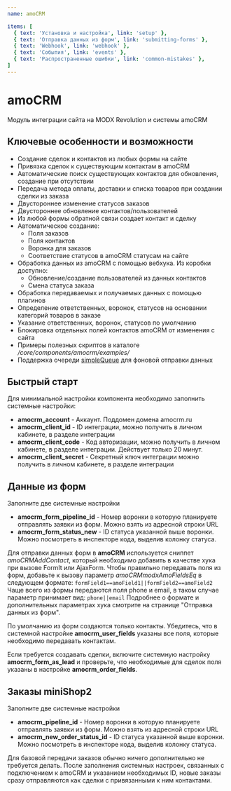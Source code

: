```yaml
---
name: amoCRM

items: [
  { text: 'Установка и настройка', link: 'setup' },
  { text: 'Отправка данных из форм', link: 'submitting-forms' },
  { text: 'Webhook', link: 'webhook' },
  { text: 'События', link: 'events' },
  { text: 'Распространенные ошибки', link: 'common-mistakes' },
]
---
```

# amoCRM

Модуль интеграции сайта на MODX Revolution и системы amoCRM

## Ключевые особенности и возможности

- Создание сделок и контактов из любых формы на сайте
- Привязка сделок к существующим контактам в amoCRM
- Автоматические поиск существующих контактов для обновления, создание при отсутствии
- Передача метода оплаты, доставки и списка товаров при создании сделки из заказа
- Двустороннее изменение статусов заказов
- Двустороннее обновление контактов/пользователей
- Из любой формы обратной связи создает контакт и сделку
- Автоматическое создание:
  - Поля заказов
  - Поля контактов
  - Воронка для заказов
  - Соответствие статусов в amoCRM статусам на сайте
- Обработка данных из amoCRM с помощью вебхука. Из коробки доступно:
  - Обновление/создание пользователей из данных контактов
  - Смена статуса заказа
- Обработка передаваемых и получаемых данных с помощью плагинов
- Определение ответственных, воронок, статусов на основании категорий товаров в заказе
- Указание ответственных, воронок, статусов по умолчанию
- Блокировка отдельных полей контактов amoCRM от изменения с сайта
- Примеры полезных скриптов в каталоге _/core/components/amocrm/examples/_
- Поддержка очереди [simpleQueue](https://modstore.pro/packages/utilities/simplequeue) для фоновой отправки данных

## Быстрый старт

Для минимальной настройки компонента необходимо заполнить системные настройки:

- **amocrm_account** - Аккаунт. Поддомен домена amocrm.ru
- **amocrm_client_id** - ID интеграции, можно получить в личном кабинете, в разделе интеграции
- **amocrm_client_code** - Код авторизации, можно получить в личном кабинете, в разделе интеграции.  Действует только 20 минут.
- **amocrm_client_secret** - Секретный ключ интеграции можно получить в личном кабинете, в разделе интеграции

## Данные из форм

Заполните две системные настройки

- **amocrm_form_pipeline_id** - Номер воронки в которую планируете отправлять заявки из форм. Можно взять из адресной строки URL
- **amocrm_form_status_new** - ID статуса указанной выше воронки.  Можно посмотреть в инспекторе кода, выделив колонку статуса.

Для отправки данных форм в **amoCRM** используется сниппет _amoCRMAddContact_, который необходимо добавить в качестве
хука при вызове FormIt или AjaxForm. Чтобы правильно передавать поля из форм, добавьте к вызову параметр
_amoCRMmodxAmoFieldsEq_ в следующем формате:
`formField1==amoField1||formField2==amoField2`
Чаще всего из формы передаются поля phone и email, в таком случае параметр принимает вид:
`phone||email`
Подробнее о формате и дополнительных параметрах хука смотрите на странице "Отправка данных из форм".

По умолчанию из форм создаются только контакты. Убедитесь, что в системной настройке **amocrm_user_fields**  указаны
все поля, которые необходимо передавать контактам.

Если требуется создавать сделки, включите системную настройку **amocrm_form_as_lead** и проверьте, что необходимые
для сделок поля указаны в настройке **amocrm_order_fields**.

## Заказы miniShop2

Заполните две системные настройки

- **amocrm_pipeline_id** - Номер воронки в которую планируете отправлять заявки из форм. Можно взять из адресной строки URL
- **amocrm_new_order_status_id** - ID статуса указанной выше воронки.  Можно посмотреть в инспекторе кода, выделив колонку статуса.

Для базовой передачи заказов обычно ничего дополнительно не требуется делать. После заполнения системных настроек,
связанных с подключением к amoCRM и указанием необходимых ID, новые заказы сразу отправляются как сделки с привязанными к ним контактами.

